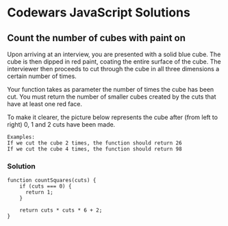 # Codewars JavaScript Solutions

## Count the number of cubes with paint on

Upon arriving at an interview, you are presented with a solid blue cube. The cube is then dipped in red paint, coating the entire surface of the cube. The interviewer then proceeds to cut through the cube in all three dimensions a certain number of times.

Your function takes as parameter the number of times the cube has been cut. You must return the number of smaller cubes created by the cuts that have at least one red face.

To make it clearer, the picture below represents the cube after (from left to right) 0, 1 and 2 cuts have been made.

```
Examples:
If we cut the cube 2 times, the function should return 26
If we cut the cube 4 times, the function should return 98
```

### Solution

```
function countSquares(cuts) {
    if (cuts === 0) {
      return 1;
    }

    return cuts * cuts * 6 + 2;
}
```
